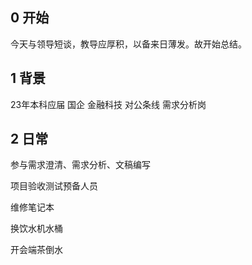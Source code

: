 ## 0 开始

今天与领导短谈，教导应厚积，以备来日薄发。故开始总结。

## 1 背景

23年本科应届  国企 金融科技 对公条线 需求分析岗

## 2 日常

参与需求澄清、需求分析、文稿编写 

项目验收测试预备人员

维修笔记本

换饮水机水桶

开会端茶倒水



